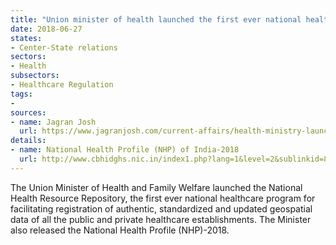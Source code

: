 ```yaml
---
title: "Union minister of health launched the first ever national healthcare program"
date: 2018-06-27
states:
- Center-State relations
sectors:
- Health
subsectors:
- Healthcare Regulation
tags:
- 
sources:
- name: Jagran Josh
  url: https://www.jagranjosh.com/current-affairs/health-ministry-launches-indias-first-national-healthcare-facility-registry-1529485862-1
details:
- name: National Health Profile (NHP) of India-2018
  url: http://www.cbhidghs.nic.in/index1.php?lang=1&level=2&sublinkid=88&lid=1138
---
```


The Union Minister of Health and Family Welfare launched the National Health Resource Repository, the first ever national healthcare program for facilitating registration of authentic, standardized and updated geospatial data of all the public and private healthcare establishments. The Minister also released the National Health Profile (NHP)-2018.
